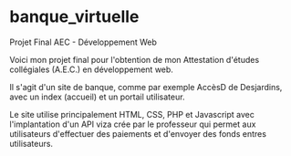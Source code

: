 # banque_virtuelle

Projet Final AEC - Développement Web

Voici mon projet final pour l'obtention de mon Attestation d'études collégiales (A.E.C.) en développement web.

Il s'agit d'un site de banque, comme par exemple AccèsD de Desjardins, avec un index (accueil) et un portail utilisateur.

Le site utilise principalement HTML, CSS, PHP et Javascript avec l'implantation d'un API viza crée par le professeur qui permet 
aux utilisateurs d'effectuer des paiements et d'envoyer des fonds entres utilisateurs.
